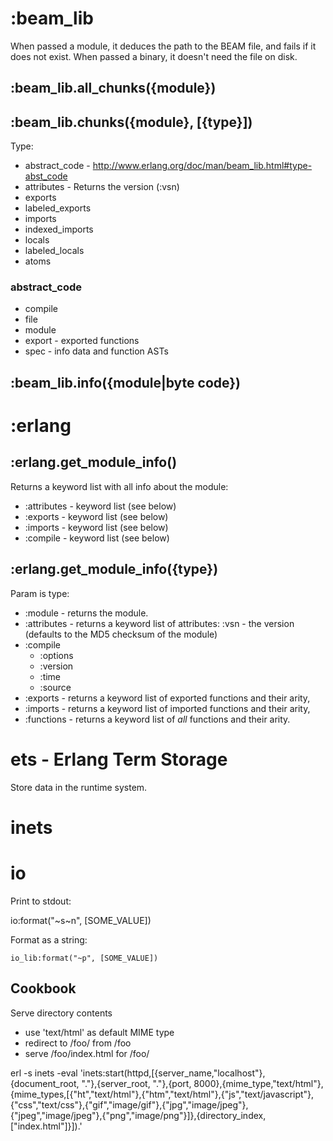# :beam_lib

When passed a module, it deduces the path to the BEAM file, and fails if it does not exist.
When passed a binary, it doesn't need the file on disk.

## :beam_lib.all_chunks({module})

## :beam_lib.chunks({module}, [{type}])

Type:
* abstract_code - http://www.erlang.org/doc/man/beam_lib.html#type-abst_code
* attributes - Returns the version (:vsn)
* exports
* labeled_exports
* imports
* indexed_imports
* locals
* labeled_locals
* atoms

### abstract_code
* compile
* file
* module
* export - exported functions
* spec - info data and function ASTs

## :beam_lib.info({module|byte code})

# :erlang

## :erlang.get_module_info()

Returns a keyword list with all info about the module:
* :attributes - keyword list (see below)
* :exports - keyword list (see below)
* :imports - keyword list (see below)
* :compile - keyword list (see below)

## :erlang.get_module_info({type})

Param is type:
* :module - returns the module.
* :attributes - returns a keyword list of attributes:
  :vsn - the version (defaults to the MD5 checksum of the module)
* :compile
  * :options
  * :version
  * :time
  * :source
* :exports - returns a keyword list of exported functions and their arity,
* :imports - returns a keyword list of imported functions and their arity,
* :functions - returns a keyword list of *all* functions and their arity.

# ets - Erlang Term Storage

Store data in the runtime system.

# inets

# io

Print to stdout:

io:format("~s~n", [SOME_VALUE])

Format as a string:

`io_lib:format("~p", [SOME_VALUE])`

## Cookbook

Serve directory contents

* use 'text/html' as default MIME type
* redirect to /foo/ from /foo
* serve /foo/index.html for /foo/

erl -s inets -eval 'inets:start(httpd,[{server_name,"localhost"},{document_root, "."},{server_root, "."},{port, 8000},{mime_type,"text/html"},{mime_types,[{"ht","text/html"},{"htm","text/html"},{"js","text/javascript"},{"css","text/css"},{"gif","image/gif"},{"jpg","image/jpeg"},{"jpeg","image/jpeg"},{"png","image/png"}]},{directory_index, ["index.html"]}]).'

